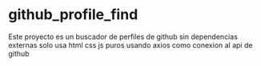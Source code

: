 # github_profile_find
Este proyecto es un buscador de perfiles de github 
sin dependencias externas solo usa html css js puros usando axios como conexion al api de github
